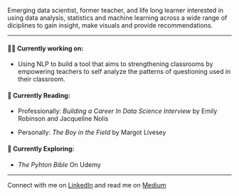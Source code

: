 Emerging data scientist, former teacher, and life long learner interested in using data analysis, statistics and machine learning across a wide range of diciplines to gain insight, make visuals and provide recommendations.   

---

#### 👩‍💻 Currently working on:  
* Using NLP to build a tool that aims to strengthening classrooms by empowering teachers to self analyze the patterns of questioning used in their classroom.  

#### 📕 Currently Reading:
* Professionally: *Building a Career In Data Science Interview* by Emily Robinson and Jacqueline Nolis

* Personally: *The Boy in the Field* by Margot Livesey

#### 🔎 Currently Exploring: 
* *The Pyhton Bible* On Udemy  

---

Connect with me on [LinkedIn](https://www.linkedin.com/in/kristendavis-27/) and read me on [Medium](https://medium.com/me/design)



